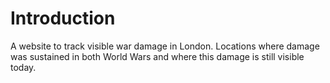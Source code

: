 # Introduction
A website to track visible war damage in London. Locations where damage was sustained in both World Wars and where this damage is still visible today.
